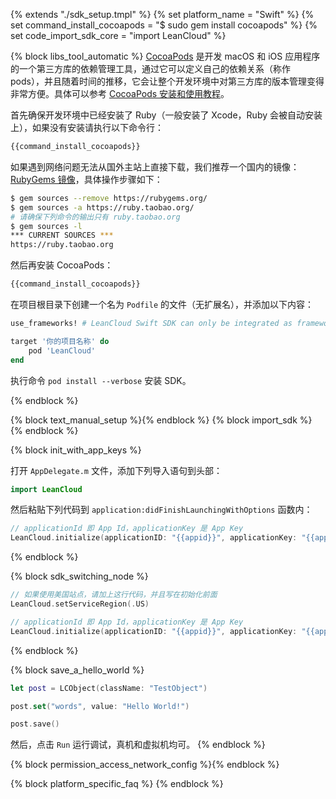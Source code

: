 {% extends "./sdk_setup.tmpl" %}
{% set platform_name = "Swift" %}
{% set command_install_cocoapods = "$ sudo gem install cocoapods" %}
{% set code_import_sdk_core = "import LeanCloud" %}

{% block libs_tool_automatic %}
[CocoaPods](http://www.cocoapods.org/) 是开发 macOS 和 iOS 应用程序的一个第三方库的依赖管理工具，通过它可以定义自己的依赖关系（称作 pods），并且随着时间的推移，它会让整个开发环境中对第三方库的版本管理变得非常方便。具体可以参考 [CocoaPods 安装和使用教程](http://code4app.com/article/cocoapods-install-usage)。

首先确保开发环境中已经安装了 Ruby（一般安装了 Xcode，Ruby 会被自动安装上），如果没有安装请执行以下命令行：

```sh
{{command_install_cocoapods}}
```

如果遇到网络问题无法从国外主站上直接下载，我们推荐一个国内的镜像：[RubyGems 镜像](http://ruby.taobao.org/)，具体操作步骤如下：

```sh
$ gem sources --remove https://rubygems.org/
$ gem sources -a https://ruby.taobao.org/
# 请确保下列命令的输出只有 ruby.taobao.org
$ gem sources -l
*** CURRENT SOURCES ***
https://ruby.taobao.org
```

然后再安装 CocoaPods：

```sh
{{command_install_cocoapods}}
```

在项目根目录下创建一个名为 `Podfile` 的文件（无扩展名），并添加以下内容：

```ruby
use_frameworks! # LeanCloud Swift SDK can only be integrated as framework.

target '你的项目名称' do
	pod 'LeanCloud'
end
```

执行命令 `pod install --verbose` 安装 SDK。

{% endblock %}

{% block text_manual_setup %}{% endblock %}
{% block import_sdk %}
{% endblock %}

{% block init_with_app_keys %}

打开 `AppDelegate.m` 文件，添加下列导入语句到头部：

```swift
import LeanCloud
```

然后粘贴下列代码到 `application:didFinishLaunchingWithOptions` 函数内：

```swift
// applicationId 即 App Id，applicationKey 是 App Key
LeanCloud.initialize(applicationID: "{{appid}}", applicationKey: "{{appkey}}")
```
{% endblock %}

{% block sdk_switching_node %}

```swift
// 如果使用美国站点，请加上这行代码，并且写在初始化前面
LeanCloud.setServiceRegion(.US)

// applicationId 即 App Id，applicationKey 是 App Key
LeanCloud.initialize(applicationID: "{{appid}}", applicationKey: "{{appkey}}")
```
{% endblock %}

{% block save_a_hello_world %}

```swift
let post = LCObject(className: "TestObject")

post.set("words", value: "Hello World!")

post.save()
```

然后，点击 `Run` 运行调试，真机和虚拟机均可。
{% endblock %}

{% block permission_access_network_config %}{% endblock %}

{% block platform_specific_faq %}
{% endblock %}
